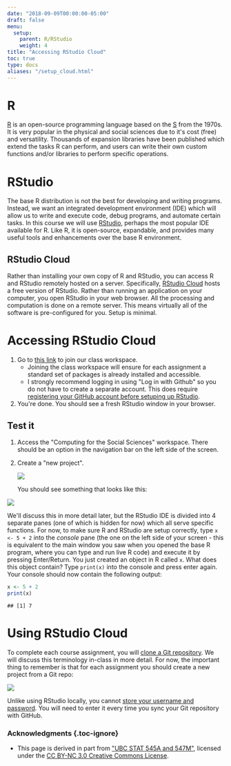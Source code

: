```yaml
---
date: "2018-09-09T00:00:00-05:00"
draft: false
menu:
  setup:
    parent: R/RStudio
    weight: 4
title: "Accessing RStudio Cloud"
toc: true
type: docs
aliases: "/setup_cloud.html"
---
```




# R

[R](https://www.r-project.org/) is an open-source programming language based on the [S](https://en.wikipedia.org/wiki/S_(programming_language)) from the 1970s. It is very popular in the physical and social sciences due to it's cost (free) and versatility. Thousands of expansion libraries have been published which extend the tasks R can perform, and users can write their own custom functions and/or libraries to perform specific operations.

# RStudio

The base R distribution is not the best for developing and writing programs. Instead, we want an integrated development environment (IDE) which will allow us to write and execute code, debug programs, and automate certain tasks. In this course we will use [RStudio](https://www.rstudio.com/products/RStudio/), perhaps the most popular IDE available for R. Like R, it is open-source, expandable, and provides many useful tools and enhancements over the base R environment.

## RStudio Cloud

Rather than installing your own copy of R and RStudio, you can access R and RStudio remotely hosted on a server. Specifically, [RStudio Cloud](https://rstudio.cloud) hosts a free version of RStudio. Rather than running an application on your computer, you open RStudio in your web browser. All the processing and computation is done on a remote server. This means virtually all of the software is pre-configured for you. Setup is minimal.

# Accessing RStudio Cloud

1. Go to [this link](https://rstudio.cloud/spaces/3051/join?access_code=Yfr9a7jh4xfgGHgGRbJdQ08vt2XT%2FjXQ74A1q3y5) to join our class workspace.
    * Joining the class workspace will ensure for each assignment a standard set of packages is already installed and accessible.
    * I strongly recommend logging in using "Log in with Github" so you do not have to create a separate account. This does require [registering your GitHub account before setuping up RStudio](https://github.com/).
1. You're done. You should see a fresh RStudio window in your browser.

## Test it

1. Access the "Computing for the Social Sciences" workspace. There should be an option in the navigation bar on the left side of the screen.
1. Create a "new project".

    ![](https://rstudio.cloud/images/guide/newProjectGit.png)
    
    You should see something that looks like this:

![](/img/rstudio-server.png)

We'll discuss this in more detail later, but the RStudio IDE is divided into 4 separate panes (one of which is hidden for now) which all serve specific functions. For now, to make sure R and RStudio are setup correctly, type `x <- 5 + 2` into the *console* pane (the one on the left side of your screen - this is equivalent to the main window you saw when you opened the base R program, where you can type and run live R code) and execute it by pressing Enter/Return. You just created an object in R called `x`. What does this object contain? Type `print(x)` into the console and press enter again. Your console should now contain the following output:


```r
x <- 5 + 2
print(x)
```

```
## [1] 7
```

# Using RStudio Cloud

To complete each course assignment, you will [clone a Git repository](hw00_homework_guidelines.html). We will discuss this terminology in-class in more detail. For now, the important thing to remember is that for each assignment you should create a new project from a Git repo:

![](https://rstudio.cloud/images/guide/newProjectGit.png)

Unlike using RStudio locally, you cannot [store your username and password](git07.html). You will need to enter it every time you sync your Git repository with GitHub.

### Acknowledgments {.toc-ignore}


* This page is derived in part from ["UBC STAT 545A and 547M"](http://stat545.com), licensed under the [CC BY-NC 3.0 Creative Commons License](https://creativecommons.org/licenses/by-nc/3.0/).
